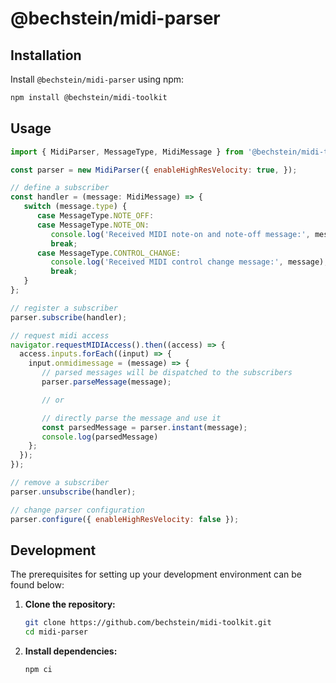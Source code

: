 # @bechstein/midi-parser

## Installation

Install `@bechstein/midi-parser` using npm:

```bash
npm install @bechstein/midi-toolkit
```

## Usage

```javascript
import { MidiParser, MessageType, MidiMessage } from '@bechstein/midi-toolkit';

const parser = new MidiParser({ enableHighResVelocity: true, });

// define a subscriber
const handler = (message: MidiMessage) => {
   switch (message.type) {
      case MessageType.NOTE_OFF:
      case MessageType.NOTE_ON:
         console.log('Received MIDI note-on and note-off message:', message);
         break;
      case MessageType.CONTROL_CHANGE:
         console.log('Received MIDI control change message:', message);
         break;
   }
};

// register a subscriber
parser.subscribe(handler);

// request midi access
navigator.requestMIDIAccess().then((access) => {
  access.inputs.forEach((input) => {
    input.onmidimessage = (message) => {
       // parsed messages will be dispatched to the subscribers
       parser.parseMessage(message);

       // or

       // directly parse the message and use it
       const parsedMessage = parser.instant(message);
       console.log(parsedMessage)
    };
  });
});

// remove a subscriber
parser.unsubscribe(handler);

// change parser configuration
parser.configure({ enableHighResVelocity: false });
```

## Development

The prerequisites for setting up your development environment can be found below:

1. **Clone the repository:**
   ```bash
   git clone https://github.com/bechstein/midi-toolkit.git
   cd midi-parser
   ```
2. **Install dependencies:**
   ```
   npm ci
   ```
